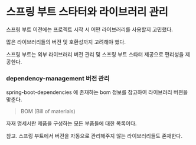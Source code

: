 # 스프링 부트 스타터와 라이브러리 관리

스프링 부트 이전에는 프로젝트 시작 시 어떤 라이브러리를 사용할지 고민했다.

많은 라이브러리들의 버전 및 호환성까지 고려해야 했다.

스프링 부트는 외부 라이브러리 버전 관리 및 스프링 부트 스타터 제공으로 편리성을 제공한다.

### dependency-management 버전 관리

spring-boot-dependencies 에 존재하는 bom 정보를 참고하여 라이브러리 버젼을 맞춘다.

> BOM (Bill of materials)

자재 명세서란 제품을 구성하는 모든 부품들에 대한 목록이다.

참고. 스프링 부트에서 버젼을 자동으로 관리해주지 않는 라이브러리들도 존재한다.
